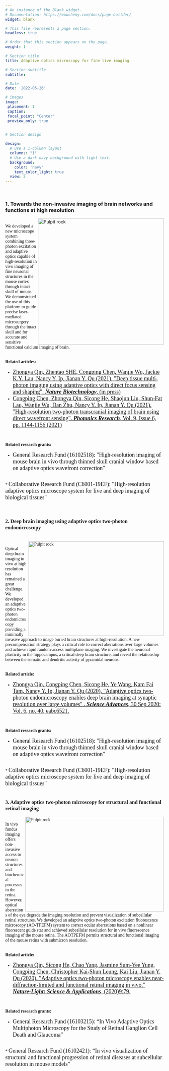 ```yaml
---
# An instance of the Blank widget.
# Documentation: https://wowchemy.com/docs/page-builder/
widget: blank

# This file represents a page section.
headless: true

# Order that this section appears on the page.
weight: 1

# Section title
title: Adaptive optics microscopy for fine live imaging

# Section subtitle
subtitle:

# Date
date: '2022-05-26'

# images
image:
 placement: 1
 caption: 
 focal_point: "Center"
 preview_only: true
  

# Section design

design:
  # Use a 1-column layout
  columns: "1"
  # Use a dark navy background with light text.
  background:
    color: 'navy'
    text_color_light: true
  view: 2
---
```


<!--more-->

<br />


### **1. Towards the non-invasive imaging of brain networks and functions at high resolution**

<img align="right" src="/imagess/Adaptiveopticsmicroscopyforfineliveimaging/photo_2022-06-01_15-49-51.jpg" alt="Pulpit rock" width="400" height="400"/>

<br />
<font face=Times New Roman>
We developed a new microscope system combining three-photon excitation and adaptive optics capable of 
high-resolution in vivo imaging of fine neuronal structures in the mouse cortex through intact skull of
mouse. We demonstrated the use of this platform to guide precise laser-mediated microsurgery through the 
intact skull and for accurate and sensitive functional calcium imaging of brain.<br />


<br />


**Related articles:** 
<br />
 * <font size=4><a href="https://doi.org/10.1101/2021.08.04.455159">Zhongya Qin, Zhentao SHE, Congping Chen, Wanjie Wu, Jackie K.Y. Lau, Nancy Y. Ip, Jianan Y. Qu (2021).
 <u>"Deep tissue multi-photon imaging using adaptive optics with direct focus sensing and shaping"</u>. <i><b>Nature Biotechnology</i></b>, (in press) </a><br/></font>
 * <font size=4><a href="https://doi.org/10.1364/PRJ.420220"> Congping Chen, Zhongya Qin, Sicong He, Shaojun Liu, Shun-Fat Lau, Wanjie Wu, Dan Zhu, Nancy Y. Ip, Jianan Y. Qu (2021).
 <u>"High-resolution two-photon transcranial imaging of brain using direct wavefront sensing"</u>. <i><b>Photonics Research</i></b>, Vol. 9, Issue 6, pp. 1144-1156 (2021)</a></font>
<br />

**Related research grants:** 
<br />
* <font size=4>General Research Fund (16102518): "High-resolution imaging of mouse brain in vivo through thinned skull cranial window based on adaptive optics wavefront correction"</font>
<br />
* <font size=4>Collaborative Research Fund (C6001-19EF): "High-resolution adaptive optics microscope system for live and deep imaging of biological tissues"</font>
<br />






<br />
<br />


### **2. Deep brain imaging using adaptive optics two-photon endomicroscopy**
<br />

<img align="right" src="/imagess/Adaptiveopticsmicroscopyforfineliveimaging/abc6521-f4.jpeg" alt="Pulpit rock" width="430" height="300"/>


<br />
<font face=Times New Roman>
Optical deep brain imaging in vivo at high resolution has remained a great challenge.
We developed an adaptive optics two-photon endomicroscopy providing a minimally invasive approach to image buried brain structures at high-resolution.
A new precompensation strategy plays a critical role to correct aberrations over large volumes and achieve rapid random-access multiplane imaging. We investigate the neuronal plasticity in the hippocampus, a critical deep brain structure, and reveal the relationship between the somatic and dendritic activity of pyramidal neurons.
</font>
<br />
<br />


**Related article:** 
<br />
 * <font size=4><a href="https://doi.org/10.1126/sciadv.abc6521"> Zhongya Qin, Congping Chen, Sicong He, Ye Wang, Kam Fai Tam, Nancy Y. Ip, Jianan Y. Qu (2020). 
<u>"Adaptive optics two-photon endomicroscopy enables deep brain imaging at synaptic resolution over large volumes"</u> . <i><b>Science Advances</i></b>, 30 Sep 2020: Vol. 6, no. 40, eabc6521.</a></font>
<br />

**Related research grants:** 
<br />
 * <font size=4>General Research Fund (16102518): "High-resolution imaging of mouse brain in vivo through thinned skull cranial window based on adaptive optics wavefront correction"</font>
<br />
 * <font size=4>Collaborative Research Fund (C6001-19EF): "High-resolution adaptive optics microscope system for live and deep imaging of biological tissues"</font>
<br />
<br />


### **3. Adaptive optics two-photon microscopy for structural and functional retinal imaging**



<img align="right" src="/imagess/Adaptiveopticsmicroscopyforfineliveimaging/sadasd.jpg" alt="Pulpit rock" width="440" height="300"/>

<br />
In vivo fundus imaging offers non-invasive access to neuron structures and biochemical processes in the retina. 
However, optical aberrations of the eye degrade the imaging resolution and prevent visualization of subcellular retinal structures. 
We developed an adaptive optics two-photon excitation fluorescence microscopy (AO-TPEFM) system to correct ocular aberrations based on 
a nonlinear fluorescent guide star and achieved subcellular resolution for in vivo fluorescence imaging of the mouse retina. 
The AOTPEFM permits structural and functional imaging of the mouse retina with submicron resolution. 

<br />
<br />

**Related article:**
<br />
 * <font size=4><a href="https://doi.org/10.1038/s41377-020-0317-9"> Zhongya Qin, Sicong He, Chao Yang, Jasmine Sum-Yee Yung, Congping Chen, Christopher Kai-Shun Leung, Kai Liu, Jianan Y. Qu (2020).
<u>"Adaptive optics two-photon microscopy enables near-diffraction-limited and functional retinal imaging in vivo."</u> <i><b>Nature-Light: Science & Applications</i></b>, (2020)9:79.</a></font>
<br />

**Related research grants:** 
<br />
 * <font size=4>General Research Fund (16103215): “In Vivo Adaptive Optics Multiphoton Microscopy for the Study of Retinal Ganglion Cell Death and Glaucoma”</font>
<br />
 * <font size=4>General Research Fund (16102421): “In vivo visualization of structural and functional progression of retinal diseases at subcellular resolution in mouse models”</font>
<br />
</font>
